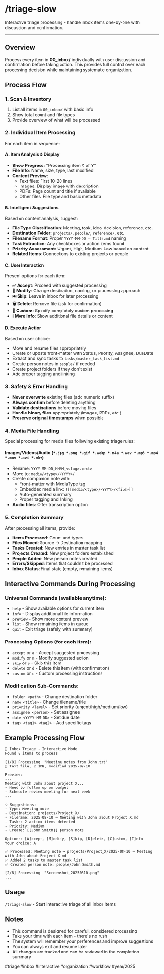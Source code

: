 # /triage-slow
Interactive triage processing - handle inbox items one-by-one with discussion and confirmation.

---

## Overview
Process every item in **00_inbox/** individually with user discussion and confirmation before taking action. This provides full control over each processing decision while maintaining systematic organization.

## Process Flow

### 1. **Scan & Inventory**
1. List all items in `00_inbox/` with basic info
2. Show total count and file types
3. Provide overview of what will be processed

### 2. **Individual Item Processing**
For each item in sequence:

#### **A. Item Analysis & Display**
- **Show Progress**: "Processing item X of Y"
- **File Info**: Name, size, type, last modified
- **Content Preview**: 
  - Text files: First 10-20 lines
  - Images: Display image with description
  - PDFs: Page count and title if available
  - Other files: File type and basic metadata

#### **B. Intelligent Suggestions**
Based on content analysis, suggest:
- **File Type Classification**: Meeting, task, idea, decision, reference, etc.
- **Destination Folder**: `projects/`, `people/`, `reference/`, etc.
- **Filename Format**: Proper `YYYY-MM-DD – Title.md` naming
- **Task Extraction**: Any checkboxes or action items found
- **Priority Assessment**: Urgent, High, Medium, Low based on content
- **Related Items**: Connections to existing projects or people

#### **C. User Interaction**
Present options for each item:
- **✅ Accept**: Proceed with suggested processing
- **📝 Modify**: Change destination, naming, or processing approach
- **⏭️ Skip**: Leave in inbox for later processing  
- **🗑️ Delete**: Remove file (ask for confirmation)
- **🔄 Custom**: Specify completely custom processing
- **ℹ️ More Info**: Show additional file details or content

#### **D. Execute Action**
Based on user choice:
- Move and rename files appropriately
- Create or update front-matter with Status, Priority, Assignee, DueDate
- Extract and sync tasks to `tasks/master_task_list.md`  
- Create person notes in `people/` if needed
- Create project folders if they don't exist
- Add proper tagging and linking

### 3. **Safety & Error Handling**
- **Never overwrite** existing files (add numeric suffix)
- **Always confirm** before deleting anything
- **Validate destinations** before moving files
- **Handle binary files** appropriately (images, PDFs, etc.)
- **Preserve original timestamps** when possible

### 4. **Media File Handling**
Special processing for media files following existing triage rules:

#### **Images/Videos/Audio** (`*.jpg *.png *.gif *.webp *.m4a *.wav *.mp3 *.mp4 *.mov *.avi *.mkv`)
- Rename: `YYYY-MM-DD_HHMM_<slug>.<ext>`
- Move to: `media/<type>/<YYYY>/`
- Create companion note with:
  - Front-matter with MediaType tag
  - Embedded media link: `![[media/<type>/<YYYY>/<file>]]`
  - Auto-generated summary
  - Proper tagging and linking
- **Audio files**: Offer transcription option

### 5. **Completion Summary**
After processing all items, provide:
- **Items Processed**: Count and types
- **Files Moved**: Source → Destination mapping
- **Tasks Created**: New entries in master task list  
- **Projects Created**: New project folders established
- **People Added**: New person notes created
- **Errors/Skipped**: Items that couldn't be processed
- **Inbox Status**: Final state (empty, remaining items)

## Interactive Commands During Processing

### **Universal Commands** (available anytime):
- `help` - Show available options for current item
- `info` - Display additional file information  
- `preview` - Show more content preview
- `list` - Show remaining items in queue
- `quit` - Exit triage (safely, with summary)

### **Processing Options** (for each item):
- `accept` or `a` - Accept suggested processing
- `modify` or `m` - Modify suggested action
- `skip` or `s` - Skip this item  
- `delete` or `d` - Delete this item (with confirmation)
- `custom` or `c` - Custom processing instructions

### **Modification Sub-Commands**:
- `folder <path>` - Change destination folder
- `name <title>` - Change filename/title
- `priority <level>` - Set priority (urgent/high/medium/low)  
- `assignee <person>` - Set assignee
- `date <YYYY-MM-DD>` - Set due date
- `tags <tag1> <tag2>` - Add specific tags

## Example Processing Flow

```
📁 Inbox Triage - Interactive Mode
Found 8 items to process

[1/8] Processing: "Meeting notes from John.txt"
📄 Text file, 2.1KB, modified 2025-08-10

Preview:
---
Meeting with John about project X...
- Need to follow up on budget
- Schedule review meeting for next week
---

💡 Suggestions:
- Type: Meeting note  
- Destination: projects/Project_X/
- Filename: 2025-08-10 – Meeting with John about Project X.md
- Tasks: 2 action items detected
- Priority: Medium
- Create: [[John Smith]] person note

Options: [A]ccept, [M]odify, [S]kip, [D]elete, [C]ustom, [I]nfo
Your choice: A

✅ Processed: Meeting note → projects/Project_X/2025-08-10 – Meeting with John about Project X.md
✅ Added 2 tasks to master task list
✅ Created person note: people/John Smith.md

[2/8] Processing: "Screenshot_20250810.png"
...
```

## Usage
`/triage-slow` - Start interactive triage of all inbox items

## Notes
- This command is designed for careful, considered processing
- Take your time with each item - there's no rush
- The system will remember your preferences and improve suggestions
- You can always exit and resume later
- All changes are tracked and can be reviewed in the completion summary

#triage #inbox #interactive #organization #workflow #year/2025